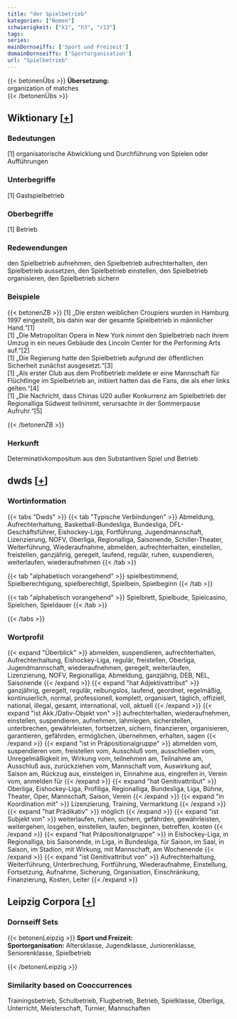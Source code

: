 ```yaml
---
title: "der Spielbetrieb"
kategorien: ["Nomen"]
schwierigkeit: ["k1", "h3", "r13"]
tags:
series:
mainDornseiffs: ['Sport und Freizeit']
domainDornseiffs: ['Sportorganisation']
url: "Spielbetrieb"
---
```


{{< betonenÜbs >}}
**Übersetzung:**  
organization of matches  
{{< /betonenÜbs >}}

## Wiktionary [[+](https://de.wiktionary.org/wiki/Spielbetrieb)]

### Bedeutungen
[1] organisatorische Abwicklung und Durchführung von Spielen oder Aufführungen  

### Unterbegriffe
[1] Gastspielbetrieb  

### Oberbegriffe
[1] Betrieb  

### Redewendungen
den Spielbetrieb aufnehmen, den Spielbetrieb aufrechterhalten, den Spielbetrieb aussetzen, den Spielbetrieb einstellen, den Spielbetrieb organisieren, den Spielbetrieb sichern  

### Beispiele
{{< betonenZB >}}
[1] „Die ersten weiblichen Croupiers wurden in Hamburg 1997 eingestellt, bis dahin war der gesamte Spielbetrieb in männlicher Hand.“[1]  
[1] „Die Metropolitan Opera in New York nimmt den Spielbetrieb nach ihrem Umzug in ein neues Gebäude des Lincoln Center for the Performing Arts auf.“[2]  
[1] „Die Regierung hatte den Spielbetrieb aufgrund der öffentlichen Sicherheit zunächst ausgesetzt.“[3]  
[1] „Als erster Club aus dem Profibetrieb meldete er eine Mannschaft für Flüchtlinge im Spielbetrieb an, initiiert hatten das die Fans, die als eher links gelten.“[4]  
[1] „Die Nachricht, dass Chinas U20 außer Konkurrenz am Spielbetrieb der Regionalliga Südwest teilnimmt, verursachte in der Sommerpause Aufruhr.“[5]  

{{< /betonenZB >}}
### Herkunft
Determinativkompositum aus den Substantiven Spiel und Betrieb  



## dwds [[+](https://www.dwds.de/wb/Spielbetrieb)]

### Wortinformation
{{< tabs "Dwds" >}}
{{< tab "Typische Verbindungen" >}}
Abmeldung, Aufrechterhaltung, Basketball-Bundesliga, Bundesliga, DFL-Geschäftsführer, Eishockey-Liga, Fortführung, Jugendmannschaft, Lizenzierung, NOFV, Oberliga, Regionalliga, Saisonende, Schiller-Theater, Weiterführung, Wiederaufnahme, abmelden, aufrechterhalten, einstellen, freistellen, ganzjährig, geregelt, laufend, regulär, ruhen, suspendieren, weiterlaufen, wiederaufnehmen
{{< /tab >}}

{{< tab "alphabetisch vorangehend" >}}
spielbestimmend, Spielberechtigung, spielberechtigt, Spielbein, Spielbeginn
{{< /tab >}}

{{< tab "alphabetisch vorangehend" >}}
Spielbrett, Spielbude, Spielcasino, Spielchen, Spieldauer
{{< /tab >}}

{{< /tabs >}}

### Wortprofil
{{< expand "Überblick" >}} abmelden, suspendieren, aufrechterhalten, Aufrechterhaltung, Eishockey-Liga, regulär, freistellen, Oberliga, Jugendmannschaft, wiederaufnehmen, geregelt, weiterlaufen, Lizenzierung, NOFV, Regionalliga, Abmeldung, ganzjährig, DEB, NEL, Saisonende {{< /expand >}}
{{< expand "hat Adjektivattribut" >}} ganzjährig, geregelt, regulär, reibungslos, laufend, geordnet, regelmäßig, kontinuierlich, normal, professionell, komplett, organisiert, täglich, offiziell, national, illegal, gesamt, international, voll, aktuell {{< /expand >}}
{{< expand "ist Akk./Dativ-Objekt von" >}} aufrechterhalten, wiederaufnehmen, einstellen, suspendieren, aufnehmen, lahmlegen, sicherstellen, unterbrechen, gewährleisten, fortsetzen, sichern, finanzieren, organisieren, garantieren, gefährden, ermöglichen, übernehmen, erhalten, sagen {{< /expand >}}
{{< expand "ist in Präpositionalgruppe" >}} abmelden vom, suspendieren vom, freistellen vom, Ausschluß vom, ausschließen vom, Unregelmäßigkeit im, Wirkung vom, teilnehmen am, Teilnahme am, Ausschluß aus, zurückziehen vom, Mannschaft vom, Auswirkung auf, Saison am, Rückzug aus, einsteigen in, Einnahme aus, eingreifen in, Verein vom, anmelden für {{< /expand >}}
{{< expand "hat Genitivattribut" >}} Oberliga, Eishockey-Liga, Profiliga, Regionalliga, Bundesliga, Liga, Bühne, Theater, Oper, Mannschaft, Saison, Verein {{< /expand >}}
{{< expand "in Koordination mit" >}} Lizenzierung, Training, Vermarktung {{< /expand >}}
{{< expand "hat Prädikativ" >}} möglich {{< /expand >}}
{{< expand "ist Subjekt von" >}} weiterlaufen, ruhen, sichern, gefährden, gewährleisten, weitergehen, losgehen, einstellen, laufen, beginnen, betreffen, kosten {{< /expand >}}
{{< expand "hat Präpositionalgruppe" >}} in Eishockey-Liga, in Regionalliga, bis Saisonende, in Liga, in Bundesliga, für Saison, im Saal, in Saison, im Stadion, mit Wirkung, mit Mannschaft, am Wochenende {{< /expand >}}
{{< expand "ist Genitivattribut von" >}} Aufrechterhaltung, Weiterführung, Unterbrechung, Fortführung, Wiederaufnahme, Einstellung, Fortsetzung, Aufnahme, Sicherung, Organisation, Einschränkung, Finanzierung, Kosten, Leiter {{< /expand >}}

## Leipzig Corpora [[+](https://corpora.uni-leipzig.de/en/res?word=Spielbetrieb&corpusId=deu_newscrawl-public_2018)]

### Dornseiff Sets
{{< betonenLeipzig >}}
**Sport und Freizeit:**  
**Sportorganisation:** Altersklasse, Jugendklasse, Juniorenklasse, Seniorenklasse, Spielbetrieb  

{{< /betonenLeipzig >}}

### Similarity based on Cooccurrences
Trainingsbetrieb, Schulbetrieb, Flugbetrieb, Betrieb, Spielklasse, Oberliga, Unterricht, Meisterschaft, Turnier, Mannschaften

